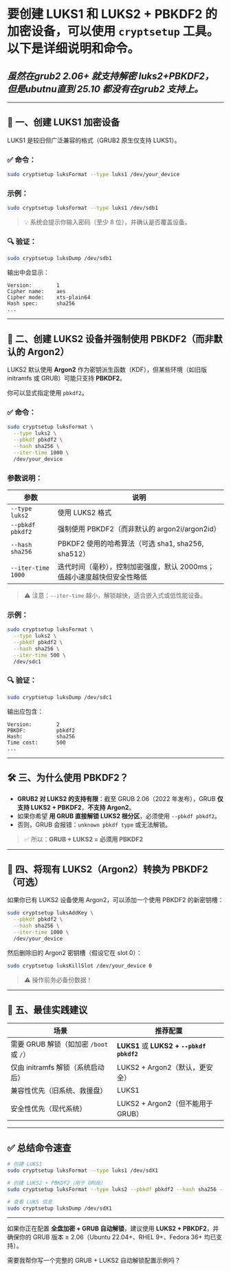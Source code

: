 

# 要创建 **LUKS1** 和 **LUKS2 + PBKDF2** 的加密设备，可以使用 `cryptsetup` 工具。以下是详细说明和命令。

## *虽然在grub2 2.06+ 就支持解密 luks2+PBKDF2， 但是ubutnu直到 25.10 都没有在grub2 支持上。*

---

## 🔐 一、创建 LUKS1 加密设备

LUKS1 是较旧但广泛兼容的格式（GRUB2 原生仅支持 LUKS1）。

### ✅ 命令：

```bash
sudo cryptsetup luksFormat --type luks1 /dev/your_device
```

### 示例：

```bash
sudo cryptsetup luksFormat --type luks1 /dev/sdb1
```

> 💡 系统会提示你输入密码（至少 8 位），并确认是否覆盖设备。

### 🔍 验证：

```bash
sudo cryptsetup luksDump /dev/sdb1
```

输出中会显示：
```
Version:        1
Cipher name:    aes
Cipher mode:    xts-plain64
Hash spec:      sha256
...
```

---

## 🔐 二、创建 LUKS2 设备并强制使用 PBKDF2（而非默认的 Argon2）

LUKS2 默认使用 **Argon2** 作为密钥派生函数（KDF），但某些环境（如旧版 initramfs 或 GRUB）可能只支持 **PBKDF2**。

你可以显式指定使用 `pbkdf2`。

### ✅ 命令：

```bash
sudo cryptsetup luksFormat \
  --type luks2 \
  --pbkdf pbkdf2 \
  --hash sha256 \
  --iter-time 1000 \
  /dev/your_device
```

### 参数说明：

| 参数 | 说明 |
|------|------|
| `--type luks2` | 使用 LUKS2 格式 |
| `--pbkdf pbkdf2` | 强制使用 PBKDF2（而非默认的 argon2i/argon2id） |
| `--hash sha256` | PBKDF2 使用的哈希算法（可选 sha1, sha256, sha512） |
| `--iter-time 1000` | 迭代时间（毫秒），控制加密强度，默认 2000ms；值越小速度越快但安全性略低 |

> ⚠️ 注意：`--iter-time` 越小，解锁越快，适合嵌入式或低性能设备。

### 示例：

```bash
sudo cryptsetup luksFormat \
  --type luks2 \
  --pbkdf pbkdf2 \
  --hash sha256 \
  --iter-time 500 \
  /dev/sdc1
```

### 🔍 验证：

```bash
sudo cryptsetup luksDump /dev/sdc1
```

输出应包含：
```
Version:        2
PBKDF:          pbkdf2
Hash:           sha256
Time cost:      500
...
```

---

## 🛠 三、为什么使用 PBKDF2？

- **GRUB2 对 LUKS2 的支持有限**：截至 GRUB 2.06（2022 年发布），GRUB **仅支持 LUKS2 + PBKDF2**，**不支持 Argon2**。
- 如果你希望 **用 GRUB 直接解锁 LUKS2 根分区**，必须使用 `--pbkdf pbkdf2`。
- 否则，GRUB 会报错：`unknown pbkdf type` 或无法解锁。

> ✅ 所以：**GRUB + LUKS2 = 必须用 PBKDF2**

---

## 🔄 四、将现有 LUKS2（Argon2）转换为 PBKDF2（可选）

如果你已有 LUKS2 设备使用 Argon2，可以添加一个使用 PBKDF2 的新密钥槽：

```bash
sudo cryptsetup luksAddKey \
  --pbkdf pbkdf2 \
  --hash sha256 \
  --iter-time 1000 \
  /dev/your_device
```

然后删除旧的 Argon2 密钥槽（假设它在 slot 0）：

```bash
sudo cryptsetup luksKillSlot /dev/your_device 0
```

> ⚠️ 操作前务必备份数据！

---

## 📌 五、最佳实践建议

| 场景 | 推荐配置 |
|------|--------|
| 需要 GRUB 解锁（如加密 `/boot` 或 `/`） | **LUKS1** 或 **LUKS2 + `--pbkdf pbkdf2`** |
| 仅由 initramfs 解锁（系统启动后） | LUKS2 + Argon2（默认，更安全） |
| 兼容性优先（旧系统、救援盘） | LUKS1 |
| 安全性优先（现代系统） | LUKS2 + Argon2（但不能用于 GRUB） |

---

## ✅ 总结命令速查

```bash
# 创建 LUKS1
sudo cryptsetup luksFormat --type luks1 /dev/sdX1

# 创建 LUKS2 + PBKDF2（用于 GRUB）
sudo cryptsetup luksFormat --type luks2 --pbkdf pbkdf2 --hash sha256 --iter-time 1000 /dev/sdX1

# 查看 LUKS 信息
sudo cryptsetup luksDump /dev/sdX1
```

---

如果你正在配置 **全盘加密 + GRUB 自动解锁**，建议使用 **LUKS2 + PBKDF2**，并确保你的 GRUB 版本 ≥ 2.06（Ubuntu 22.04+、RHEL 9+、Fedora 36+ 均已支持）。

需要我帮你写一个完整的 GRUB + LUKS2 自动解锁配置示例吗？
